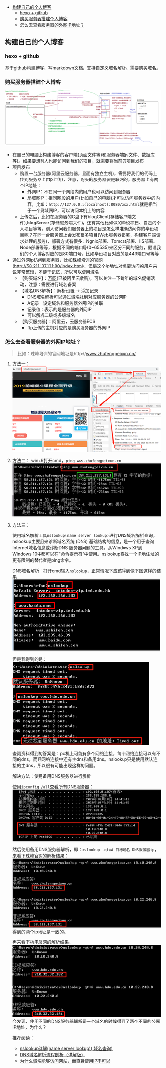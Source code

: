 - [构建自己的个人博客](#构建自己的个人博客)
  - [hexo + github](#hexo--github)
  - [购买服务器搭建个人博客](#购买服务器搭建个人博客)
  - [怎么去查看服务器的外网IP地址？](#怎么去查看服务器的外网ip地址)


## 构建自己的个人博客

### hexo + github

基于github构建博客，写markdown文档，支持自定义域名解析。需要购买域名。

### 购买服务器搭建个人博客

![](../../../images/Network/构建属于自己的个人博客.png)

- 在自己的电脑上构建博客的客户端(页面文件等)和服务器端(js文件、数据库等)。如果要想别人也能访问到我们的项目，就需要将当前的项目发布
- 项目发布
  - 购置一台服务器(阿里云服务器，里面有独立主机)，需要将我们的代码上传到服务器上(ftp上传)，注意，购买的服务器要是联网的。服务器上有两个IP地址：
    - 外网IP：不在同一个网段内的用户也可以访问到服务器
    - 局域网IP：相同网段的用户(比如自己的电脑)才可以访问服务器中的内容，比如：`http://127.0.0.1(localhost):8080/xxx.html`就是相当于一个局域网IP，可以访问本机上的内容
  - 上传之后，比如在服务器的C盘下有blogClient(存储客户端文件),blogServer(存储服务端文件)，还有其他比如做的毕设项目、自己的个人项目等等，别人访问我们服务器上的项目是怎么样准确访问你的毕设项目呢？在同一台服务器上会发布很多项目(Web服务器部署，构建客户端请求处理的服务)，部署方式有很多：Ngnix部署、Tomcat部署、IIS部署、Node部署等等，根据不同的端口号(0~65535)来区分不同的服务，假设我们的个人博客对应的是80端口号，比如毕设项目对应的是443端口号等等
- 通过外网ip访问到服务器，比如珠峰培训的官网(http://58.211.137.131:80/index.html)，但是这个ip地址对想要访问的用户来说非常繁琐，不便于记忆，所以可以使用域名
  - 【购买域名】：[万网](https://wanwang.aliyun.com/)(已被阿里云收购)，可以关注一下每年的域名促销活动，注意：需要进行域名备案
  - 【域名DNS解析】：解析设置 -> 添加记录
    - DNS域名解析可以通过域名找到对应服务器的公网IP
    - A记录：设定域名和服务器外网IP的关联
    - 记录值：表示的是服务器的外网IP
    - 可以解析二级或多级域名
  - 【购买服务器】：阿里云，云服务器ECS
    - ftp上传的主机对应的是购买服务器的外网IP

### 怎么去查看服务器的外网IP地址？

>   比如：珠峰培训的官网地址是http://www.zhufengpeixun.cn/

1. 方法一：
![](../../../images/Network/珠峰外网ip-2.png)

2. 方法二：
   win+R打开cmd，`ping www.zhufengpeixun.cn`
   ![](../../../images/Network/获取公网IP.png)
3. 方法三：
    
    使用域名解析工具`nslookup(name server lookup)`进行DNS域名解析查询，nslookup主要用来诊断域名系统 (DNS) 基础结构的信息，是一个用于查询 Internet域名信息或诊断DNS 服务器问题的工具。从Windows XP到Windows 10中都可以在"命令提示符"中使用。nslookup查找一个IP地住址的更有限制的替代者是ping命令。

    DNS域名解析：打开cmd输入`nslookup`，正常情况下应该得到像下图这样的结果
    ![](../../../images/Network/nslookup-1.png)

    但是我得到的是：
    ![](../../../images/Network/nslookup-2.png)

    查阅资料得到的答案是：pc机上可能有多个网络连接，每个网络连接可以有不同的dns，而且网络连接中还有主dns和备用dns。nslookup只是使用默认连接的主dns，所以很有可能出现这样的问题。

    解决方法：使用备用DNS服务器进行解析

    使用`ipconfig /all`查看所有DNS服务器：
    ![](../../../images/Network/查看DNS服务器地址.png)

    然后使用备用DNS服务器解析，即：`nslookup -qt=A 目标域名 DNS服务器ip`，来看下珠峰官网的解析结果：
    ![](../../../images/Network/珠峰-nslookup.png)
    得到的两个ip地址是一致的。

    再来看下杭电官网的解析结果，
    ![](../../../images/Network/不同DNS服务器解析同一域名.png)
    会发现，使用不同的DNS服务器解析同一个域名的时候得到了两个不同的公网IP地址，为什么？
    
    推荐阅读：
    
    - [nslookup详解(name server lookup)( 域名查询)](https://www.cnblogs.com/Renyi-Fan/p/9045879.html)
    - [DNS域名解析流程剖析（详解版）](http://c.biancheng.net/view/6455.html)
    - [为什么域名能够访问网站，而直接使用IP不可以](https://blog.csdn.net/gui951753/article/details/83070180)
    


